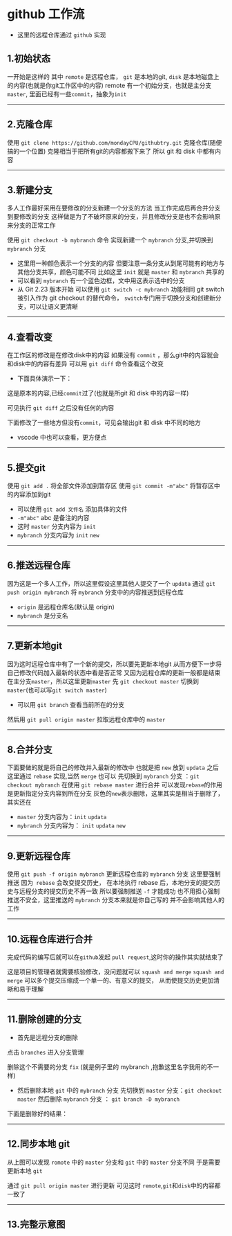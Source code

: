 # github 工作流

+ 这里的远程仓库通过 `github` 实现

## 1.初始状态
<!-- ![001](images/github标准工作流_1/001.jpg "001") -->
一开始是这样的
其中 `remote` 是远程仓库，
`git` 是本地的git, 
`disk` 是本地磁盘上的内容(也就是你git工作区中的内容)
remote 有一个初始分支，也就是主分支 `master`,
里面已经有一些`commit`，抽象为`init`

***

## 2.克隆仓库
<!-- ![002](images/github标准工作流_1/002.jpg "002") -->
使用 `git clone https://github.com/mondayCPU/githubtry.git` 克隆仓库(随便搞的一个位置)
克隆相当于把所有git的内容都搬下来了
所以 git 和 disk 中都有内容

***

## 3.新建分支
多人工作最好采用在要修改的分支新建一个分支的方法
当工作完成后再合并分支到要修改的分支
这样做是为了不破坏原来的分支，并且修改分支是也不会影响原来分支的正常工作
<!-- ![003](images/github标准工作流_1/003.jpg "003") -->
使用 `git checkout -b mybranch` 命令
实现新建一个 `mybranch` 分支,并切换到 `mybranch` 分支
+ 这里用一种颜色表示一个分支的内容
但要注意一条分支从到尾可能有的地方与其他分支共享，颜色可能不同
比如这里 `init` 就是 `master` 和 `mybranch` 共享的
+ 可以看到 `mybranch` 有一个蓝色边框，文中用这表示选中的分支
+ 从 Git 2.23 版本开始
可以使用 `git switch -c mybranch` 功能相同
git switch 被引入作为 git checkout 的替代命令，
`switch`专门用于切换分支和创建新分支，可以让语义更清晰

***

## 4.查看改变
<!-- ![004](images/github标准工作流_1/004.jpg "004") -->
在工作区的修改是在修改disk中的内容
如果没有 `commit` ，那么git中的内容就会和disk中的内容有差异
可以用 `git diff` 命令查看这个改变
+ 下面具体演示一下：

这是原本的内容,已经`commit`过了(也就是所git 和 disk 中的内容一样)
<!-- ![004_1](images/github标准工作流_1/004_1.jpg "004_1") -->
可见执行 `git diff` 之后没有任何的内容
<!-- ![004_2](images/github标准工作流_1/004_2.jpg "004_2") -->
下面修改了一些地方但没有`commit`，可见会输出git 和 disk 中不同的地方
<!-- ![004_3](images/github标准工作流_1/004_3.jpg "004_3") -->
+ vscode 中也可以查看，更方便点

***

## 5.提交git
<!-- ![005](images/github标准工作流_1/005.jpg "005") -->
使用 `git add .` 将全部文件添加到暂存区
使用 `git commit -m"abc"` 将暂存区中的内容添加到git
+ 可以使用 `git add 文件名` 添加具体的文件
+ `-m"abc"` abc 是备注的内容
+ 这时 `master` 分支内容为 `init`
+ `mybranch` 分支内容为 `init` `new`

***

## 6.推送远程仓库
<!-- ![006](images/github标准工作流_1/006.jpg "006") -->
因为这是一个多人工作，所以这里假设这里其他人提交了一个 `updata`
通过 `git push origin mybranch` 将 `mybranch` 分支中的内容推送到远程仓库
+ `origin` 是远程仓库名(默认是 origin)
+ `mybranch` 是分支名

***

## 7.更新本地git
<!-- ![007](images/github标准工作流_1/007.jpg "007") -->
因为这时远程仓库中有了一个新的提交，所以要先更新本地git
从而方便下一步将自己修改代码加入最新的状态中看是否正常
又因为远程仓库的更新一般都是结束在主分支`master`，所以这里更新`master`
先 `git checkout master` 切换到 `master`(也可以写`git switch master`)
+ 可以用 `git branch` 查看当前所在的分支

然后用 `git pull origin master` 拉取远程仓库中的 `master`

***

## 8.合并分支
<!-- ![008](images/github标准工作流_1/008.jpg "008") -->
下面要做的就是将自己的修改并入最新的修改中
也就是把 `new` 放到 `updata` 之后
这里通过 `rebase` 实现,当然 `merge` 也可以
先切换到 `mybranch` 分支 ：`git checkout mybranch`
在使用 `git rebase master` 进行合并
可以发现`rebase`的作用是更新指定分支内容到所在分支
灰色的`new`表示删除，这里其实是相当于删除了，其实还在
+ `master` 分支内容为：`init` `updata`
+ `mybranch` 分支内容为： `init` `updata` `new`

***

## 9.更新远程仓库
<!-- ![009](images/github标准工作流_1/009.jpg "009") -->
使用 `git push -f origin mybranch` 更新远程仓库的 `mybranch` 分支
这里要强制推送
因为` rebase` 会改变提交历史，
在本地执行 rebase 后，本地分支的提交历史与远程分支的提交历史不再一致
所以要强制推送 `-f` 才能成功
也不用担心强制推送不安全，这里推送的 `mybranch` 分支本来就是你自己写的
并不会影响其他人的工作

***
## 10.远程仓库进行合并
<!-- ![010](images/github标准工作流_1/010.jpg "010") -->
完成代码的编写后就可以在`github`发起 `pull request`,这时你的操作其实就结束了
<!-- ![009](images/github标准工作流_2/009.jpg "009") -->
这是项目的管理者就需要核验修改，没问题就可以 `squash and merge`
`squash and merge` 可以多个提交压缩成一个单一的、有意义的提交，
从而使提交历史更加清晰和易于理解

***

## 11.删除创建的分支
<!-- ![011](images/github标准工作流_1/011.jpg "011") -->
+ 首先是远程分支的删除

点击 `branches` 进入分支管理
<!-- ![014](images/github标准工作流_1/014.jpg "014") -->
删除这个不需要的分支 `fix` (就是例子里的 mybranch ,抱歉这里名字我用的不一样)
<!-- ![015](images/github标准工作流_1/015.jpg "015") -->

+ 然后删除本地 `git` 中的 `mybranch` 分支
先切换到 `master` 分支：`git checkout master`
然后删除 `mybranch` 分支 ： `git branch -D mybranch`

下面是删除好的结果：
<!-- ![012](images/github标准工作流_1/012.jpg "012") -->

***

## 12.同步本地 git
<!-- ![012](images/github标准工作流_1/012.jpg "012") -->
从上图可以发现 `romote` 中的 `master` 分支和 `git` 中的 `master` 分支不同
于是需要更新本地 `git`
<!-- ![013](images/github标准工作流_1/013.jpg "013") -->
通过 `git pull origin master` 进行更新
可见这时 `remote`,`git`和`disk`中的内容都一致了

***

## 13.完整示意图
<!-- ![git标准工作流](images/github标准工作流_1/git标准工作流.png "git标准工作流") -->






















